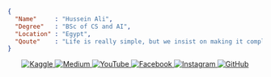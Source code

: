 ```json
{
  "Name"     : "Hussein Ali",
  "Degree"   : "BSc of CS and AI",
  "Location" : "Egypt",
  "Qoute"    : "Life is really simple, but we insist on making it complicated."
}
```
<div align="center">
  <a href="https://www.kaggle.com/thisishusseinali">
    <img src="https://img.shields.io/badge/kaggle-%2312100E.svg?&style=for-the-badge&logo=kaggle&logoColor=white&color=black" alt="Kaggle">
  </a>
  <a href="https://medium.com/@thisishusseinali">
    <img src="https://img.shields.io/badge/medium-%2312100E.svg?&style=for-the-badge&logo=medium&logoColor=white&color=black" alt="Medium">
  </a>
  <a href="https://www.youtube.com/@thisishusseinali">
    <img src="https://img.shields.io/badge/youtube-%23FF0000.svg?&style=for-the-badge&logo=youtube&logoColor=white&color=black" alt="YouTube">
  </a>
  <a href="https://www.facebook.com/thisishusseinali">
    <img src="https://img.shields.io/badge/facebook-%231877F2.svg?&style=for-the-badge&logo=facebook&logoColor=white&color=black" alt="Facebook">
  </a>
  <a href="https://www.instagram.com/thisishusseinali">
    <img src="https://img.shields.io/badge/instagram-%2312100E.svg?&style=for-the-badge&logo=instagram&logoColor=white&color=black" alt="Instagram">
  </a>
    <a href="https://github.com/thisishusseinali">
    <img src="https://img.shields.io/badge/github-%2312100E.svg?&style=for-the-badge&logo=github&logoColor=white&color=black" alt="GitHub">
  </a>
</div>
